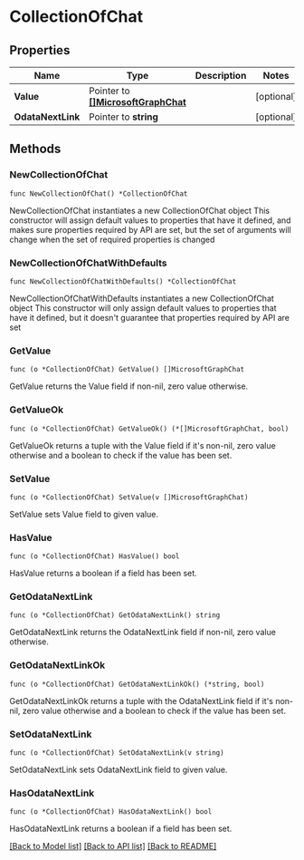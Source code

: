# CollectionOfChat

## Properties

Name | Type | Description | Notes
------------ | ------------- | ------------- | -------------
**Value** | Pointer to [**[]MicrosoftGraphChat**](MicrosoftGraphChat.md) |  | [optional] 
**OdataNextLink** | Pointer to **string** |  | [optional] 

## Methods

### NewCollectionOfChat

`func NewCollectionOfChat() *CollectionOfChat`

NewCollectionOfChat instantiates a new CollectionOfChat object
This constructor will assign default values to properties that have it defined,
and makes sure properties required by API are set, but the set of arguments
will change when the set of required properties is changed

### NewCollectionOfChatWithDefaults

`func NewCollectionOfChatWithDefaults() *CollectionOfChat`

NewCollectionOfChatWithDefaults instantiates a new CollectionOfChat object
This constructor will only assign default values to properties that have it defined,
but it doesn't guarantee that properties required by API are set

### GetValue

`func (o *CollectionOfChat) GetValue() []MicrosoftGraphChat`

GetValue returns the Value field if non-nil, zero value otherwise.

### GetValueOk

`func (o *CollectionOfChat) GetValueOk() (*[]MicrosoftGraphChat, bool)`

GetValueOk returns a tuple with the Value field if it's non-nil, zero value otherwise
and a boolean to check if the value has been set.

### SetValue

`func (o *CollectionOfChat) SetValue(v []MicrosoftGraphChat)`

SetValue sets Value field to given value.

### HasValue

`func (o *CollectionOfChat) HasValue() bool`

HasValue returns a boolean if a field has been set.

### GetOdataNextLink

`func (o *CollectionOfChat) GetOdataNextLink() string`

GetOdataNextLink returns the OdataNextLink field if non-nil, zero value otherwise.

### GetOdataNextLinkOk

`func (o *CollectionOfChat) GetOdataNextLinkOk() (*string, bool)`

GetOdataNextLinkOk returns a tuple with the OdataNextLink field if it's non-nil, zero value otherwise
and a boolean to check if the value has been set.

### SetOdataNextLink

`func (o *CollectionOfChat) SetOdataNextLink(v string)`

SetOdataNextLink sets OdataNextLink field to given value.

### HasOdataNextLink

`func (o *CollectionOfChat) HasOdataNextLink() bool`

HasOdataNextLink returns a boolean if a field has been set.


[[Back to Model list]](../README.md#documentation-for-models) [[Back to API list]](../README.md#documentation-for-api-endpoints) [[Back to README]](../README.md)


